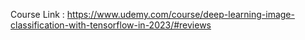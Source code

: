 Course Link : https://www.udemy.com/course/deep-learning-image-classification-with-tensorflow-in-2023/#reviews
